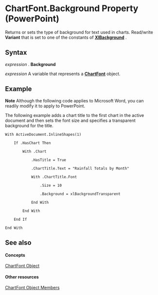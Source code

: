 
# ChartFont.Background Property (PowerPoint)

Returns or sets the type of background for text used in charts. Read/write  **Variant** that is set to one of the constants of **[XlBackground](f7964191-5aab-27a6-5990-4a30c6432c0e.md)** .


## Syntax

 _expression_ . **Background**

 _expression_ A variable that represents a **[ChartFont](185dfaa0-4ed9-01d2-6584-b0838b50ef8c.md)** object.


## Example




 **Note**  Although the following code applies to Microsoft Word, you can readily modify it to apply to PowerPoint.

The following example adds a chart title to the first chart in the active document and then sets the font size and specifies a transparent background for the title.




```
With ActiveDocument.InlineShapes(1)

    If .HasChart Then

        With .Chart

            .HasTitle = True

            .ChartTitle.Text = "Rainfall Totals by Month"

            With .ChartTitle.Font

                .Size = 10

                .Background = xlBackgroundTransparent

            End With

        End With

    End If

End With
```


## See also


#### Concepts


[ChartFont Object](185dfaa0-4ed9-01d2-6584-b0838b50ef8c.md)
#### Other resources


[ChartFont Object Members](8ec251bd-d4f8-bd15-0b7f-5da95409d315.md)

